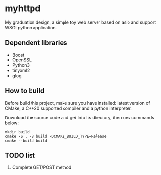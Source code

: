# myhttpd
My graduation design, a simple toy web server based on asio and support WSGI python application.
## Dependent libraries
- Boost
- OpenSSL
- Python3
- tinyxml2
- glog
## How to build
Before build this project, make sure you have installed: latest version of CMake, a C++20 supported compiler and a python interpreter. 

Download the source code and get into its directory, 
then ues commands below:
```
mkdir build
cmake -S . -B build -DCMAKE_BUILD_TYPE=Release
cmake --build build
```
## TODO list
1. Complete GET/POST method
